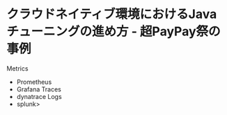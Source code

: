 # クラウドネイティブ環境におけるJavaチューニングの進め方 - 超PayPay祭の事例

Metrics
 - Prometheus
 - Grafana
Traces
 - dynatrace
Logs
 - splunk>




